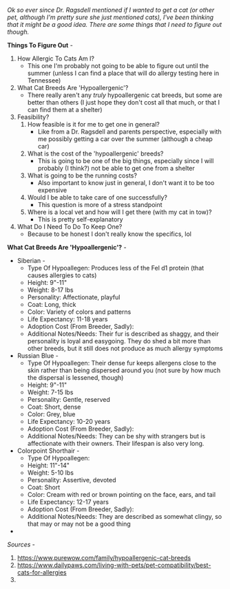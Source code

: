 *Ok so ever since Dr. Ragsdell mentioned if I wanted to get a cat (or other pet, although I'm pretty sure she just mentioned cats), I've been thinking that it might be a good idea. There are some things that I need to figure out though.*

**Things To Figure Out** - 
1. How Allergic To Cats Am I?
	- This one I'm probably not going to be able to figure out until the summer (unless I can find a place that will do allergy testing here in Tennessee)
2. What Cat Breeds Are 'Hypoallergenic'?
	- There really aren't any *truly* hypoallergenic cat breeds, but some are better than others (I just hope they don't cost all that much, or that I can find them at a shelter)
3. Feasibility?
	1. How feasible is it for me to get one in general?
		- Like from a Dr. Ragsdell and parents perspective, especially with me possibly getting a car over the summer (although a cheap car)
	2. What is the cost of the 'hypoallergenic' breeds?
		- This is going to be one of the big things, especially since I will probably (I think?) not be able to get one from a shelter
	3. What is going to be the running costs?
		- Also important to know just in general, I don't want it to be too expensive
	4. Would I be able to take care of one successfully?
		- This question is more of a stress standpoint
	5. Where is a local vet and how will I get there (with my cat in tow)?
		- This is pretty self-explanatory
4. What Do I Need To Do To Keep One?
	- Because to be honest I don't really know the specifics, lol

**What Cat Breeds Are 'Hypoallergenic'?** - 
- Siberian - 
	- Type Of Hypoallegen: Produces less of the Fel d1 protein (that causes allergies to cats)
	- Height: 9"-11"
	- Weight: 8-17 lbs
	- Personality: Affectionate, playful
	- Coat: Long, thick
	- Color: Variety of colors and patterns
	- Life Expectancy: 11-18 years
	- Adoption Cost (From Breeder, Sadly):
	- Additional Notes/Needs: Their fur is described as shaggy, and their personality is loyal and easygoing. They do shed a bit more than other breeds, but it still does not produce as much allergy symptoms
- Russian Blue - 
	- Type Of Hypoallegen: Their dense fur keeps allergens close to the skin rather than being dispersed around you (not sure by how much the dispersal is lessened, though)
	- Height: 9"-11"
	- Weight: 7-15 lbs
	- Personality: Gentle, reserved
	- Coat: Short, dense
	- Color: Grey, blue
	- Life Expectancy: 10-20 years
	- Adoption Cost (From Breeder, Sadly):
	- Additional Notes/Needs: They can be shy with strangers but is affectionate with their owners. Their lifespan is also very long. 
- Colorpoint Shorthair - 
	- Type Of Hypoallegen: 
	- Height: 11"-14"
	- Weight: 5-10 lbs
	- Personality: Assertive, devoted
	- Coat: Short
	- Color: Cream with red or brown pointing on the face, ears, and tail
	- Life Expectancy: 12-17 years
	- Adoption Cost (From Breeder, Sadly):
	- Additional Notes/Needs: They are described as somewhat clingy, so that may or may not be a good thing
- 

*Sources* - 
1. https://www.purewow.com/family/hypoallergenic-cat-breeds
2. https://www.dailypaws.com/living-with-pets/pet-compatibility/best-cats-for-allergies
3. 